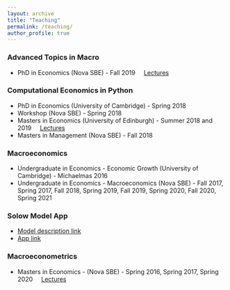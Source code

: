 ```yaml
---
layout: archive
title: "Teaching"
permalink: /teaching/
author_profile: true
---
```


### Advanced Topics in Macro
- PhD in Economics  (Nova SBE) - Fall 2019 &nbsp; &nbsp; [Lectures](https://github.com/jbduarte/Advanced_Macro)

### Computational Economics in Python
- PhD in Economics  (University of Cambridge) - Spring 2018​
- Workshop (Nova SBE) - Spring 2018
- Masters in Economics (University of Edinburgh) - Summer 2018 and 2019 &nbsp; &nbsp; [Lectures](https://github.com/jbduarte/SPGE_Numerical_Course)
- Masters in Management (Nova SBE) - Fall 2018

### Macroeconomics
- Undergraduate in Economics - Economic Growth (University of Cambridge)​ - Michaelmas 2016
- Undergraduate in Economics - Macroeconomics (Nova SBE) - Fall 2017, Spring 2017, Fall 2018, Spring 2019, Fall 2019,
  Spring 2020, Fall 2020, Spring 2021 

### Solow Model App
- [Model description link](https://jbduarte.com/blog/economic%20growth/python/dash/2021/02/16/Solow.html)
- [App link](https://solow-model-app.herokuapp.com/)

### Macroeconometrics
- Masters in Economics - (Nova SBE)​ - Spring 2016, Spring 2017​, Spring 2020 &nbsp; &nbsp; [Lectures](/files/Slides.zip)